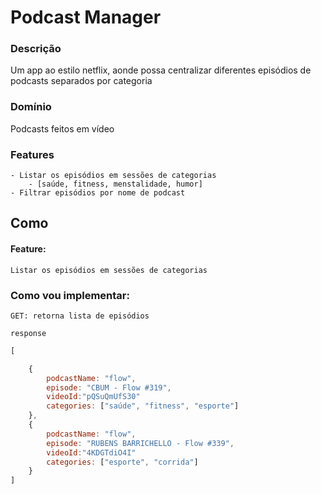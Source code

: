 # Podcast Manager

### Descrição
Um app ao estilo netflix, aonde possa centralizar diferentes episódios de podcasts separados por categoria

### Domínio
Podcasts feitos em vídeo


### Features
    - Listar os episódios em sessões de categorias
        - [saúde, fitness, menstalidade, humor]
    - Filtrar episódios por nome de podcast


## Como

#### Feature:
    Listar os episódios em sessões de categorias

### Como vou implementar:
    GET: retorna lista de episódios

    response
``` js
[

    {
        podcastName: "flow",
        episode: "CBUM - Flow #319",
        videoId:"pQSuQmUfS30"
        categories: ["saúde", "fitness", "esporte"]
    },
    {
        podcastName: "flow",
        episode: "RUBENS BARRICHELLO - Flow #339",
        videoId:"4KDGTdiO4I"
        categories: ["esporte", "corrida"]
    }
]
```

